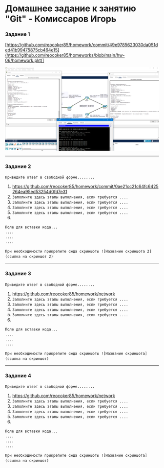 # Домашнее задание к занятию "Git" - Комиссаров Игорь


### Задание 1

[https://github.com/reocoker85/homework/commit/49e9785623030da051ded41b99475875cb464e15](https://github.com/reocoker85/homeworks/blob/main/hw-06/homework.pkt)]


![1.png](https://github.com/reocoker85/8-01-git-hw/blob/main/hw-06/img/1.png)

---

### Задание 2

`Приведите ответ в свободной форме........`

1.  https://github.com/reocoker85/homework/commit/0ae21cc21c64fc6425264ea95ed53254d0fd7e31
2. `Заполните здесь этапы выполнения, если требуется ....`
3. `Заполните здесь этапы выполнения, если требуется ....`
4. `Заполните здесь этапы выполнения, если требуется ....`
5. `Заполните здесь этапы выполнения, если требуется ....`
6. 

```
Поле для вставки кода...
....
....
....
```

`При необходимости прикрепитe сюда скриншоты
![Название скриншота 2](ссылка на скриншот 2)`


---

### Задание 3

`Приведите ответ в свободной форме........`

1.  https://github.com/reocoker85/homework/network
2. `Заполните здесь этапы выполнения, если требуется ....`
3. `Заполните здесь этапы выполнения, если требуется ....`
4. `Заполните здесь этапы выполнения, если требуется ....`
5. `Заполните здесь этапы выполнения, если требуется ....`
6. 

```
Поле для вставки кода...
....
....
....
```

`При необходимости прикрепитe сюда скриншоты
![Название скриншота](ссылка на скриншот)` 

---

### Задание 4

`Приведите ответ в свободной форме........`

1.  https://github.com/reocoker85/homework/network
2. `Заполните здесь этапы выполнения, если требуется ....`
3. `Заполните здесь этапы выполнения, если требуется ....`
4. `Заполните здесь этапы выполнения, если требуется ....`
5. `Заполните здесь этапы выполнения, если требуется ....`
6. 

```
Поле для вставки кода...
....
....
....
```

`При необходимости прикрепитe сюда скриншоты
![Название скриншота](ссылка на скриншот)`
